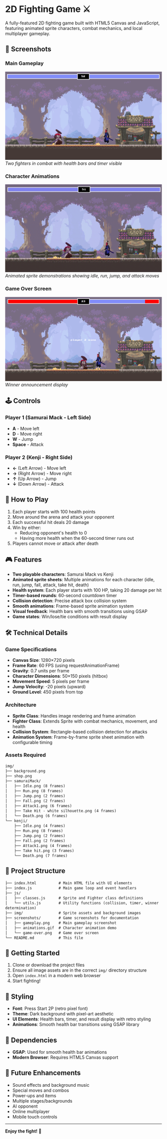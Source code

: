 # 2D Fighting Game ⚔️

A fully-featured 2D fighting game built with HTML5 Canvas and JavaScript, featuring animated sprite characters, combat mechanics, and local multiplayer gameplay.

## 📸 Screenshots

### Main Gameplay
![Gameplay Screenshot](screenshots/gameplay.png)
*Two fighters in combat with health bars and timer visible*

### Character Animations
![Character Animations](screenshots/animations.gif)
*Animated sprite demonstrations showing idle, run, jump, and attack moves*

### Game Over Screen
![Game Over](screenshots/game-over.png)
*Winner announcement display*


## 🕹️ Controls

### Player 1 (Samurai Mack - Left Side)
- **A** - Move left
- **D** - Move right  
- **W** - Jump
- **Space** - Attack

### Player 2 (Kenji - Right Side)
- **←** (Left Arrow) - Move left
- **→** (Right Arrow) - Move right
- **↑** (Up Arrow) - Jump
- **↓** (Down Arrow) - Attack

## 🎯 How to Play

1. Each player starts with 100 health points
2. Move around the arena and attack your opponent
3. Each successful hit deals 20 damage
4. Win by either:
   - Reducing opponent's health to 0
   - Having more health when the 60-second timer runs out
5. Players cannot move or attack after death


## 🎮 Features

- **Two playable characters**: Samurai Mack vs Kenji
- **Animated sprite sheets**: Multiple animations for each character (idle, run, jump, fall, attack, take hit, death)
- **Health system**: Each player starts with 100 HP, taking 20 damage per hit
- **Timer-based rounds**: 60-second countdown timer
- **Collision detection**: Precise attack box collision system
- **Smooth animations**: Frame-based sprite animation system
- **Visual feedback**: Health bars with smooth transitions using GSAP
- **Game states**: Win/lose/tie conditions with result display

## 🛠️ Technical Details

### Game Specifications
- **Canvas Size**: 1280×720 pixels
- **Frame Rate**: 60 FPS (using requestAnimationFrame)
- **Gravity**: 0.7 units per frame
- **Character Dimensions**: 50×150 pixels (hitbox)
- **Movement Speed**: 5 pixels per frame
- **Jump Velocity**: -20 pixels (upward)
- **Ground Level**: 450 pixels from top

### Architecture
- **Sprite Class**: Handles image rendering and frame animation
- **Fighter Class**: Extends Sprite with combat mechanics, movement, and health
- **Collision System**: Rectangle-based collision detection for attacks
- **Animation System**: Frame-by-frame sprite sheet animation with configurable timing

### Assets Required
```
img/
├── background.png
├── shop.png
├── samuraiMack/
│   ├── Idle.png (8 frames)
│   ├── Run.png (8 frames)
│   ├── Jump.png (2 frames)
│   ├── Fall.png (2 frames)
│   ├── Attack1.png (6 frames)
│   ├── Take Hit - white silhouette.png (4 frames)
│   └── Death.png (6 frames)
└── kenji/
    ├── Idle.png (4 frames)
    ├── Run.png (8 frames)
    ├── Jump.png (2 frames)
    ├── Fall.png (2 frames)
    ├── Attack1.png (4 frames)
    ├── Take hit.png (3 frames)
    └── Death.png (7 frames)
```

## 📁 Project Structure

```
├── index.html          # Main HTML file with UI elements
├── index.js            # Main game loop and event handlers
├── js/
│   ├── classes.js      # Sprite and Fighter class definitions
│   └── utils.js        # Utility functions (collision, timer, winner determination)
├── img/                # Sprite assets and background images
├── screenshots/        # Game screenshots for documentation
│   ├── gameplay.png    # Main gameplay screenshot
│   ├── animations.gif  # Character animation demo
│   └── game-over.png   # Game over screen
└── README.md           # This file
```

## 🚀 Getting Started

1. Clone or download the project files
2. Ensure all image assets are in the correct `img/` directory structure
3. Open `index.html` in a modern web browser
4. Start fighting!

## 🎨 Styling

- **Font**: Press Start 2P (retro pixel font)
- **Theme**: Dark background with pixel-art aesthetic
- **UI Elements**: Health bars, timer, and result display with retro styling
- **Animations**: Smooth health bar transitions using GSAP library

## 🔧 Dependencies

- **GSAP**: Used for smooth health bar animations
- **Modern Browser**: Requires HTML5 Canvas support

## 🎯 Future Enhancements

- Sound effects and background music
- Special moves and combos
- Power-ups and items
- Multiple stages/backgrounds
- AI opponent
- Online multiplayer
- Mobile touch controls

---

**Enjoy the fight!** 🥊